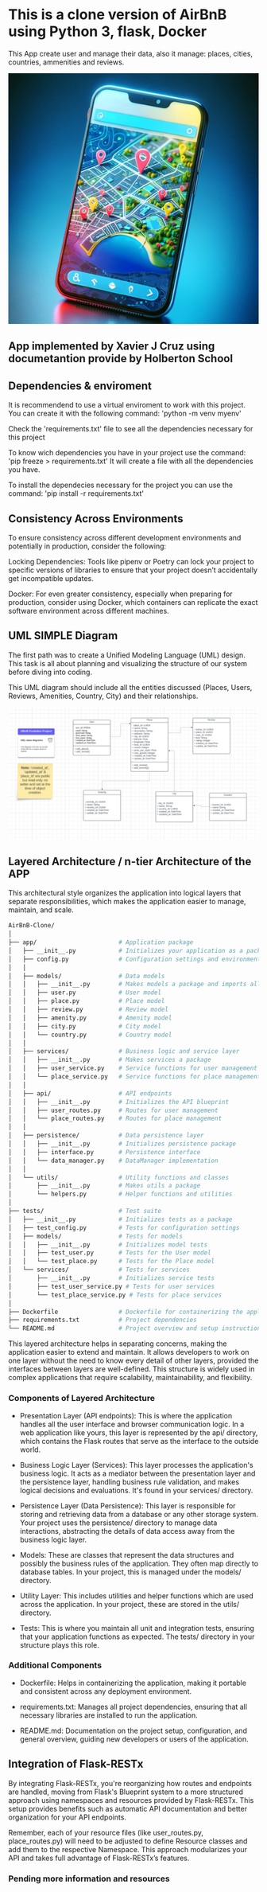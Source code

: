 # This is a clone version of AirBnB using Python 3, flask, Docker

This App create user and manage their data, also it manage: places, cities, countries, ammenities and reviews.

![UML Diagram](/assets/rental_clone_app2.webp)



## App implemented by Xavier J Cruz using documetantion provide by Holberton School


## Dependencies & enviroment

It is recommendend to use a virtual enviroment to work with this project. You can create it with the following command:
'python -m venv myenv'


Check the 'requirements.txt' file to see all the dependencies necessary for this project

To know wich dependencies you have in your project use
the command: 'pip freeze > requirements.txt'
It will create a file with all the dependencies you have.

To install the dependecies necessary for the project
you can use the command: 'pip install -r requirements.txt'

## Consistency Across Environments

To ensure consistency across different development environments and potentially in production, consider the following:

Locking Dependencies: 
Tools like pipenv or Poetry can lock your project to specific versions of libraries to ensure that your project doesn’t accidentally get incompatible updates.

Docker: For even greater consistency, especially when preparing for production, consider using Docker, which containers can replicate the exact software environment across different machines.

## UML SIMPLE Diagram

The first path was to create  a Unified Modeling Language (UML) design. This task is all about planning and visualizing the structure of our system before diving into coding.

This UML diagram should include all the entities discussed (Places, Users, Reviews, Amenities, Country, City) and their relationships. 

![UML Diagram](/assets/UML_SIMPLE_DIAGRAM.png)



## Layered Architecture / n-tier Architecture of the APP

This architectural style organizes the application into logical layers that separate responsibilities, which makes the application easier to manage, maintain, and scale.

```bash
AirBnB-Clone/
│
├── app/                       # Application package
│   ├── __init__.py            # Initializes your application as a package
│   ├── config.py              # Configuration settings and environment variables
│   │
│   ├── models/                # Data models
│   │   ├── __init__.py        # Makes models a package and imports all models
│   │   ├── user.py            # User model
│   │   ├── place.py           # Place model
│   │   ├── review.py          # Review model
│   │   ├── amenity.py         # Amenity model
│   │   ├── city.py            # City model
│   │   └── country.py         # Country model
│   │
│   ├── services/              # Business logic and service layer
│   │   ├── __init__.py        # Makes services a package
│   │   ├── user_service.py    # Service functions for user management
│   │   └── place_service.py   # Service functions for place management
│   │
│   ├── api/                   # API endpoints
│   │   ├── __init__.py        # Initializes the API blueprint
│   │   ├── user_routes.py     # Routes for user management
│   │   └── place_routes.py    # Routes for place management
│   │
│   ├── persistence/           # Data persistence layer
│   │   ├── __init__.py        # Initializes persistence package
│   │   ├── interface.py       # Persistence interface
│   │   └── data_manager.py    # DataManager implementation
│   │
│   └── utils/                 # Utility functions and classes
│       ├── __init__.py        # Makes utils a package
│       └── helpers.py         # Helper functions and utilities
│
├── tests/                     # Test suite
│   ├── __init__.py            # Initializes tests as a package
│   ├── test_config.py         # Tests for configuration settings
│   ├── models/                # Tests for models
│   │   ├── __init__.py        # Initializes model tests
│   │   ├── test_user.py       # Tests for the User model
│   │   └── test_place.py      # Tests for the Place model
│   └── services/              # Tests for services
│       ├── __init__.py        # Initializes service tests
│       ├── test_user_service.py # Tests for user services
│       └── test_place_service.py # Tests for place services
│
├── Dockerfile                 # Dockerfile for containerizing the application
├── requirements.txt           # Project dependencies
└── README.md                  # Project overview and setup instructions
```
This layered architecture helps in separating concerns, making the application easier to extend and maintain. It allows developers to work on one layer without the need to know every detail of other layers, provided the interfaces between layers are well-defined. This structure is widely used in complex applications that require scalability, maintainability, and flexibility.

### Components of Layered Architecture

- Presentation Layer (API endpoints): This is where the application handles all the user interface and browser communication logic. In a web application like yours, this layer is represented by the api/ directory, which contains the Flask routes that serve as the interface to the outside world.

- Business Logic Layer (Services): This layer processes the application's business logic. It acts as a mediator between the presentation layer and the persistence layer, handling business rule validation, and makes logical decisions and evaluations. It's found in your services/ directory.

- Persistence Layer (Data Persistence): This layer is responsible for storing and retrieving data from a database or any other storage system. Your project uses the persistence/ directory to manage data interactions, abstracting the details of data access away from the business logic layer.

- Models: These are classes that represent the data structures and possibly the business rules of the application. They often map directly to database tables. In your project, this is managed under the models/ directory.

- Utility Layer: This includes utilities and helper functions which are used across the application. In your project, these are stored in the utils/ directory.

- Tests: This is where you maintain all unit and integration tests, ensuring that your application functions as expected. The tests/ directory in your structure plays this role.


### Additional Components
- Dockerfile: Helps in containerizing the application, making it portable and consistent across any deployment environment.

- requirements.txt: Manages all project dependencies, ensuring that all necessary libraries are installed to run the application.

- README.md: Documentation on the project setup, configuration, and general overview, guiding new developers or users of the application.

## Integration of Flask-RESTx

By integrating Flask-RESTx, you're reorganizing how routes and endpoints are handled, moving from Flask's Blueprint system to a more structured approach using namespaces and resources provided by Flask-RESTx. This setup provides benefits such as automatic API documentation and better organization for your API endpoints.

Remember, each of your resource files (like user_routes.py, place_routes.py) will need to be adjusted to define Resource classes and add them to the respective Namespace. This approach modularizes your API and takes full advantage of Flask-RESTx’s features.

### Pending more information and resources
